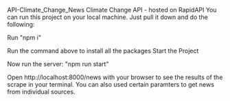API-Climate_Change_News
Climate Change API - hosted on RapidAPI You can run this project on your local machine. Just pull it down and do the following:

Run "npm i"

Run the command above to install all the packages
Start the Project

Now run the server: "npm run start"

Open http://localhost:8000/news with your browser to see the results of the scrape in your terminal. You can also used certain paramters to get news from individual sources.
